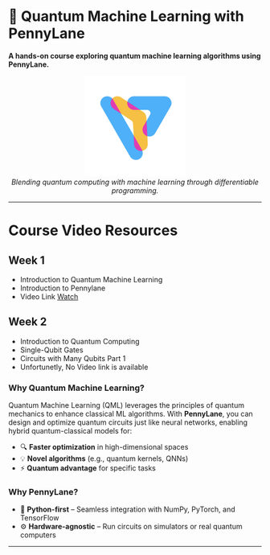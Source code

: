 # 🚀 Quantum Machine Learning with PennyLane  

**A hands-on course exploring quantum machine learning algorithms using PennyLane.**  

<div align="center">
  <img src="https://github.com/FLjv77/Quantum_ML_Course/blob/main/images/pennylane_icon.png" alt="PennyLane Logo" width="200"/>
  <br>
  <em>Blending quantum computing with machine learning through differentiable programming.</em>
</div>

---
# Course Video Resources

## Week 1
- Introduction to Quantum Machine Learning
- Introduction to Pennylane
- Video Link [Watch](https://drive.google.com/drive/folders/1XAJF-5rifwB05-qVvVlA1ceA2f8YWC1U?usp=sharing)

## Week 2
- Introduction to Quantum Computing
- Single-Qubit Gates
- Circuits with Many Qubits Part 1
- Unfortunetly, No Video link is available


### **Why Quantum Machine Learning?**  
Quantum Machine Learning (QML) leverages the principles of quantum mechanics to enhance classical ML algorithms. With **PennyLane**, you can design and optimize quantum circuits just like neural networks, enabling hybrid quantum-classical models for:  
- 🔍 **Faster optimization** in high-dimensional spaces  
- 💡 **Novel algorithms** (e.g., quantum kernels, QNNs)  
- ⚡ **Quantum advantage** for specific tasks  

### **Why PennyLane?**  
- 🐍 **Python-first** – Seamless integration with NumPy, PyTorch, and TensorFlow  
- ⚙️ **Hardware-agnostic** – Run circuits on simulators or real quantum computers  

---
